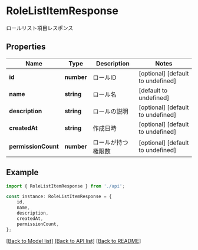 # RoleListItemResponse

ロールリスト項目レスポンス

## Properties

Name | Type | Description | Notes
------------ | ------------- | ------------- | -------------
**id** | **number** | ロールID | [optional] [default to undefined]
**name** | **string** | ロール名 | [default to undefined]
**description** | **string** | ロールの説明 | [optional] [default to undefined]
**createdAt** | **string** | 作成日時 | [optional] [default to undefined]
**permissionCount** | **number** | ロールが持つ権限数 | [optional] [default to undefined]

## Example

```typescript
import { RoleListItemResponse } from './api';

const instance: RoleListItemResponse = {
    id,
    name,
    description,
    createdAt,
    permissionCount,
};
```

[[Back to Model list]](../README.md#documentation-for-models) [[Back to API list]](../README.md#documentation-for-api-endpoints) [[Back to README]](../README.md)
